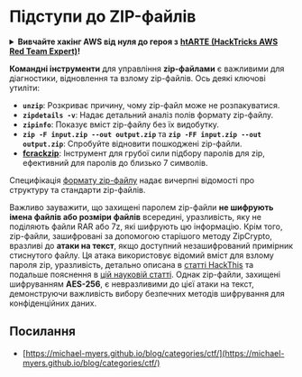 # Підступи до ZIP-файлів

<details>

<summary><strong>Вивчайте хакінг AWS від нуля до героя з</strong> <a href="https://training.hacktricks.xyz/courses/arte"><strong>htARTE (HackTricks AWS Red Team Expert)</strong></a><strong>!</strong></summary>

Інші способи підтримки HackTricks:

* Якщо ви хочете побачити **рекламу вашої компанії на HackTricks** або **завантажити HackTricks у форматі PDF**, перевірте [**ПЛАНИ ПІДПИСКИ**](https://github.com/sponsors/carlospolop)!
* Отримайте [**офіційний PEASS & HackTricks мерч**](https://peass.creator-spring.com)
* Відкрийте для себе [**Сім'ю PEASS**](https://opensea.io/collection/the-peass-family), нашу колекцію ексклюзивних [**NFT**](https://opensea.io/collection/the-peass-family)
* **Приєднуйтесь до** 💬 [**групи Discord**](https://discord.gg/hRep4RUj7f) або [**групи telegram**](https://t.me/peass) або **слідкуйте** за нами на **Twitter** 🐦 [**@hacktricks_live**](https://twitter.com/hacktricks_live)**.**
* **Поділіться своїми хакерськими трюками, надсилайте PR до** [**HackTricks**](https://github.com/carlospolop/hacktricks) та [**HackTricks Cloud**](https://github.com/carlospolop/hacktricks-cloud) репозиторіїв.

</details>

**Командні інструменти** для управління **zip-файлами** є важливими для діагностики, відновлення та взлому zip-файлів. Ось деякі ключові утиліти:

- **`unzip`**: Розкриває причину, чому zip-файл може не розпакуватися.
- **`zipdetails -v`**: Надає детальний аналіз полів формату zip-файлу.
- **`zipinfo`**: Показує вміст zip-файлу без їх видобутку.
- **`zip -F input.zip --out output.zip`** та **`zip -FF input.zip --out output.zip`**: Спробуйте відновити пошкоджені zip-файли.
- **[fcrackzip](https://github.com/hyc/fcrackzip)**: Інструмент для грубої сили підбору паролів для zip, ефективний для паролів до близько 7 символів.

Специфікація [формату zip-файлу](https://pkware.cachefly.net/webdocs/casestudies/APPNOTE.TXT) надає вичерпні відомості про структуру та стандарти zip-файлів.

Важливо зауважити, що захищені паролем zip-файли **не шифрують імена файлів або розміри файлів** всередині, уразливість, яку не поділяють файли RAR або 7z, які шифрують цю інформацію. Крім того, zip-файли, зашифровані за допомогою старішого методу ZipCrypto, вразливі до **атаки на текст**, якщо доступний незашифрований примірник стиснутого файлу. Ця атака використовує відомий вміст для взлому пароля zip, уразливість, детально описана в [статті HackThis](https://www.hackthis.co.uk/articles/known-plaintext-attack-cracking-zip-files) та подальше пояснення в [цій науковій статті](https://www.cs.auckland.ac.nz/\~mike/zipattacks.pdf). Однак zip-файли, захищені шифруванням **AES-256**, є невразливими до цієї атаки на текст, демонструючи важливість вибору безпечних методів шифрування для конфіденційних даних.

## Посилання
* [https://michael-myers.github.io/blog/categories/ctf/](https://michael-myers.github.io/blog/categories/ctf/)
